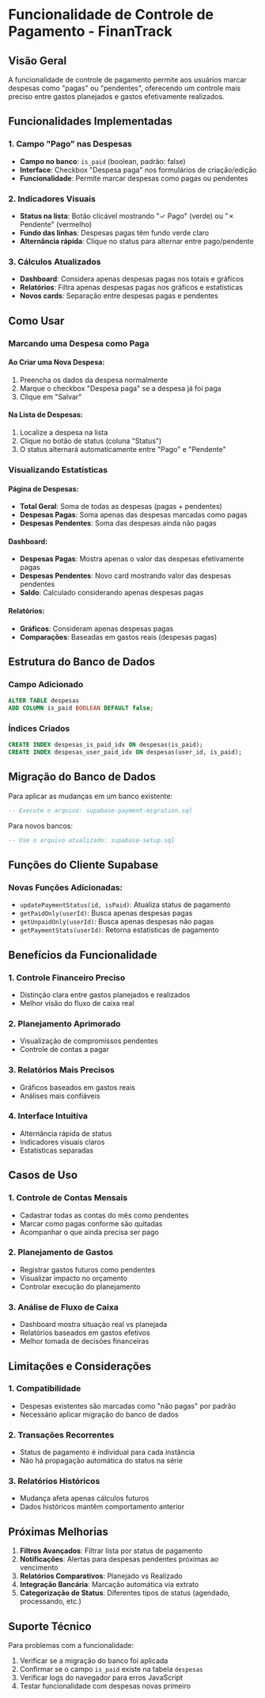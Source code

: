 # Funcionalidade de Controle de Pagamento - FinanTrack

## Visão Geral

A funcionalidade de controle de pagamento permite aos usuários marcar despesas como "pagas" ou "pendentes", oferecendo um controle mais preciso entre gastos planejados e gastos efetivamente realizados.

## Funcionalidades Implementadas

### 1. Campo "Pago" nas Despesas
- **Campo no banco**: `is_paid` (boolean, padrão: false)
- **Interface**: Checkbox "Despesa paga" nos formulários de criação/edição
- **Funcionalidade**: Permite marcar despesas como pagas ou pendentes

### 2. Indicadores Visuais
- **Status na lista**: Botão clicável mostrando "✓ Pago" (verde) ou "✗ Pendente" (vermelho)
- **Fundo das linhas**: Despesas pagas têm fundo verde claro
- **Alternância rápida**: Clique no status para alternar entre pago/pendente

### 3. Cálculos Atualizados
- **Dashboard**: Considera apenas despesas pagas nos totais e gráficos
- **Relatórios**: Filtra apenas despesas pagas nos gráficos e estatísticas
- **Novos cards**: Separação entre despesas pagas e pendentes

## Como Usar

### Marcando uma Despesa como Paga

#### Ao Criar uma Nova Despesa:
1. Preencha os dados da despesa normalmente
2. Marque o checkbox "Despesa paga" se a despesa já foi paga
3. Clique em "Salvar"

#### Na Lista de Despesas:
1. Localize a despesa na lista
2. Clique no botão de status (coluna "Status")
3. O status alternará automaticamente entre "Pago" e "Pendente"

### Visualizando Estatísticas

#### Página de Despesas:
- **Total Geral**: Soma de todas as despesas (pagas + pendentes)
- **Despesas Pagas**: Soma apenas das despesas marcadas como pagas
- **Despesas Pendentes**: Soma das despesas ainda não pagas

#### Dashboard:
- **Despesas Pagas**: Mostra apenas o valor das despesas efetivamente pagas
- **Despesas Pendentes**: Novo card mostrando valor das despesas pendentes
- **Saldo**: Calculado considerando apenas despesas pagas

#### Relatórios:
- **Gráficos**: Consideram apenas despesas pagas
- **Comparações**: Baseadas em gastos reais (despesas pagas)

## Estrutura do Banco de Dados

### Campo Adicionado
```sql
ALTER TABLE despesas 
ADD COLUMN is_paid BOOLEAN DEFAULT false;
```

### Índices Criados
```sql
CREATE INDEX despesas_is_paid_idx ON despesas(is_paid);
CREATE INDEX despesas_user_paid_idx ON despesas(user_id, is_paid);
```

## Migração do Banco de Dados

Para aplicar as mudanças em um banco existente:
```sql
-- Execute o arquivo: supabase-payment-migration.sql
```

Para novos bancos:
```sql
-- Use o arquivo atualizado: supabase-setup.sql
```

## Funções do Cliente Supabase

### Novas Funções Adicionadas:
- `updatePaymentStatus(id, isPaid)`: Atualiza status de pagamento
- `getPaidOnly(userId)`: Busca apenas despesas pagas
- `getUnpaidOnly(userId)`: Busca apenas despesas não pagas
- `getPaymentStats(userId)`: Retorna estatísticas de pagamento

## Benefícios da Funcionalidade

### 1. Controle Financeiro Preciso
- Distinção clara entre gastos planejados e realizados
- Melhor visão do fluxo de caixa real

### 2. Planejamento Aprimorado
- Visualização de compromissos pendentes
- Controle de contas a pagar

### 3. Relatórios Mais Precisos
- Gráficos baseados em gastos reais
- Análises mais confiáveis

### 4. Interface Intuitiva
- Alternância rápida de status
- Indicadores visuais claros
- Estatísticas separadas

## Casos de Uso

### 1. Controle de Contas Mensais
- Cadastrar todas as contas do mês como pendentes
- Marcar como pagas conforme são quitadas
- Acompanhar o que ainda precisa ser pago

### 2. Planejamento de Gastos
- Registrar gastos futuros como pendentes
- Visualizar impacto no orçamento
- Controlar execução do planejamento

### 3. Análise de Fluxo de Caixa
- Dashboard mostra situação real vs planejada
- Relatórios baseados em gastos efetivos
- Melhor tomada de decisões financeiras

## Limitações e Considerações

### 1. Compatibilidade
- Despesas existentes são marcadas como "não pagas" por padrão
- Necessário aplicar migração do banco de dados

### 2. Transações Recorrentes
- Status de pagamento é individual para cada instância
- Não há propagação automática do status na série

### 3. Relatórios Históricos
- Mudança afeta apenas cálculos futuros
- Dados históricos mantêm comportamento anterior

## Próximas Melhorias

1. **Filtros Avançados**: Filtrar lista por status de pagamento
2. **Notificações**: Alertas para despesas pendentes próximas ao vencimento
3. **Relatórios Comparativos**: Planejado vs Realizado
4. **Integração Bancária**: Marcação automática via extrato
5. **Categorização de Status**: Diferentes tipos de status (agendado, processando, etc.)

## Suporte Técnico

Para problemas com a funcionalidade:
1. Verificar se a migração do banco foi aplicada
2. Confirmar se o campo `is_paid` existe na tabela `despesas`
3. Verificar logs do navegador para erros JavaScript
4. Testar funcionalidade com despesas novas primeiro
